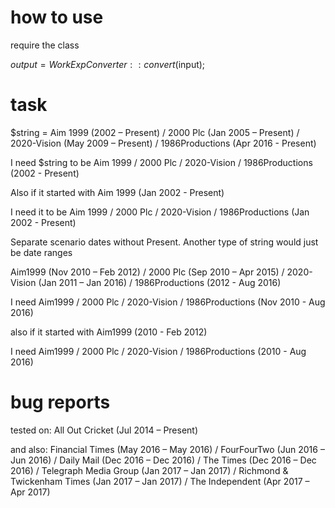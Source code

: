 # how to use

require the class

$output = WorkExpConverter::convert($input);

# task

$string = Aim 1999 (2002 – Present) / 2000 Plc (Jan 2005 – Present) /
2020-Vision (May 2009 – Present) / 1986Productions (Apr 2016 - Present)

I need $string to be
Aim 1999 / 2000 Plc / 2020-Vision / 1986Productions (2002 - Present)

Also if it started with Aim 1999 (Jan 2002 - Present)

I need it to be
Aim 1999 / 2000 Plc / 2020-Vision / 1986Productions (Jan 2002 - Present)

Separate scenario dates without Present.
Another type of string would just be date ranges

Aim1999 (Nov 2010 – Feb 2012) / 2000 Plc (Sep 2010 – Apr 2015) /
2020-Vision (Jan 2011 – Jan 2016) / 1986Productions (2012 - Aug 2016)

I need
Aim1999 / 2000 Plc / 2020-Vision / 1986Productions (Nov 2010 - Aug 2016)

also if it started with Aim1999 (2010 - Feb 2012)

I need
Aim1999 / 2000 Plc / 2020-Vision / 1986Productions (2010 - Aug 2016)

# bug reports

tested on:
All Out Cricket (Jul 2014 – Present)

and also:
Financial Times (May 2016 – May 2016) / FourFourTwo (Jun 2016 – Jun 2016)
/ Daily Mail (Dec 2016 – Dec 2016) / The Times (Dec 2016 – Dec 2016) /
Telegraph Media Group (Jan 2017 – Jan 2017) / Richmond & Twickenham Times
(Jan 2017 – Jan 2017) / The Independent (Apr 2017 – Apr 2017)
